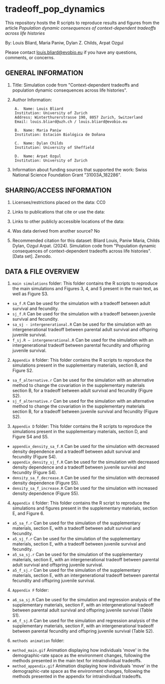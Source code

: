 # tradeoff_pop_dynamics

This repository hosts the R scripts to reproduce results and figures from the article *Population dynamic consequences of context-dependent tradeoffs across life histories*

By: Louis Bliard, Maria Paniw, Dylan Z. Childs, Arpat Ozgul 

Please contact louis.bliard@evobio.eu if you have any questions, comments, or concerns.


## GENERAL INFORMATION

1. Title: Simulation code from "Context-dependent tradeoffs and population dynamic consequences across life histories".

2. Author Information:
	
        A.  Name: Louis Bliard
		Institution: University of Zurich
		Address: Winterthurerstrasse 190, 8057 Zurich, Switzerland
		Email: louis.bliard@uzh.ch / louis.bliard@evobio.eu
	
        B.  Name: Maria Paniw
		Institution: Estación Biológica de Doñana
	
        C.  Name: Dylan Childs
		Institution: University of Sheffield
    
        D.  Name: Arpat Ozgul
		Institution: University of Zurich
    

3. Information about funding sources that supported the work: Swiss National Science Foundation Grant "31003A_182286".


## SHARING/ACCESS INFORMATION

1. Licenses/restrictions placed on the data: CC0

2. Links to publications that cite or use the data:

3. Links to other publicly accessible locations of the data:

4. Was data derived from another source? No

5. Recommended citation for this dataset: Bliard Louis, Paniw Maria, Childs Dylan, Ozgul Arpat. (2024). Simulation code from "Population dynamic consequences of context-dependent tradeoffs across life histories". [Data set]. Zenodo.


## DATA & FILE OVERVIEW

1. `main simulations` folder: 
This folder contains the R scripts to reproduce the main simulations and Figures 3, 4, and 5 present in the main text, as well as Figure S3.
- `sa_f.R`
Can be used for the simulation with a tradeoff between adult survival and fecundity.
- `sj_f.R`
Can be used for the simulation with a tradeoff between juvenile survival and fecundity.
- `sa_sj - intergenerational.R`
Can be used for the simulation with an intergenerational tradeoff between parental adult survival and offspring juvenile survival.
- `f_sj.R – intergenerational.R`
Can be used for the simulation with an intergenerational tradeoff between parental fecundity and offspring juvenile survival.

2. `Appendix B` folder: 
This folder contains the R scripts to reproduce the simulations present in the supplementary materials, section B, and Figure S2.
- `sa_f_alternative.r`
Can be used for the simulation with an alternative method to change the covariation in the supplementary materials section B, for a tradeoff between adult survival and fecundity (Figure S2).
- `sj_f_alternative.r`
Can be used for the simulation with an alternative method to change the covariation in the supplementary materials section B, for a tradeoff between juvenile survival and fecundity (Figure S2).

3. `Appendix D` folder: 
This folder contains the R scripts to reproduce the simulations present in the supplementary materials, section D, and Figure S4 and S5.
- `appendix_density_sa_f.R`
Can be used for the simulation with decreased density dependence and a tradeoff between adult survival and fecundity (Figure S4).
- `appendix_density_sj_f.R`
Can be used for the simulation with decreased density dependence and a tradeoff between juvenile survival and fecundity (Figure S4).
- `density_sa_f_decrease.R`
Can be used for the simulation with decreased density dependence (Figure S5).
- `density_sa_f_increase.R`
Can be used for the simulation with increased density dependence (Figure S5).

4. `Appendix E` folder: 
This folder contains the R script to reproduce the simulations and figures present in the supplementary materials, section E, and Figure 6.
- `a5_sa_f.r`
Can be used for the simulation of the supplementary materials, section E, with a tradeoff between adult survival and fecundity.
- `a5_sj_f.r`
Can be used for the simulation of the supplementary materials, section E, with a tradeoff between juvenile survival and fecundity.
- `a5_sa_sj.r`
Can be used for the simulation of the supplementary materials, section E, with an intergenerational tradeoff between parental adult survival and offspring juvenile survival.
- `a5_f_sj.r`
Can be used for the simulation of the supplementary materials, section E, with an intergenerational tradeoff between parental fecundity and offspring juvenile survival.

4. `Appendix F` folder:

- `a6_sa_sj.R`
Can be used for the simulation and regression analysis of the supplementary materials, section F, with an intergenerational tradeoff between parental adult survival and offspring juvenile survival (Table S1).
- `a6_f_sj.R`
Can be used for the simulation and regression analysis of the supplementary materials, section F, with an intergenerational tradeoff between parental fecundity and offspring juvenile survival (Table S2).


6. `methods animation` folder: 
- `method_main.gif`
Animation displaying how individuals 'move' in the demographic-rate space as the environment changes, following the methods presented in the main text for intraindividual tradeoffs.
- `method_appendix.gif`
Animation displaying how individuals 'move' in the demographic-rate space as the environment changes, following the methods presented in the appendix for intraindividual tradeoffs.
